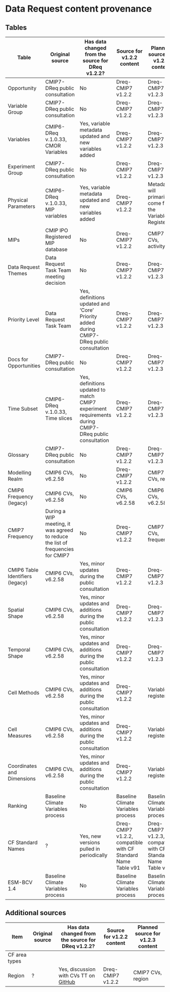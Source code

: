 # Data Request content provenance

## Tables
| Table | Original source | Has data changed from the source for DReq v1.2.2? | Source for v1.2.2 content | Planned source for v1.2.3 content |
|-------|-----------------|--------------------------------------------------|---------------------------|-----------------------------------|
| Opportunity | CMIP7-DReq public consultation | No | Dreq-CMIP7 v1.2.2 | Dreq-CMIP7 v1.2.3 |
| Variable Group | CMIP7-DReq public consultation | No | Dreq-CMIP7 v1.2.2 | Dreq-CMIP7 v1.2.3 |
| Variables | CMIP6-DReq v.1.0.33, CMOR Variables | Yes, variable metadata updated and new variables added | Dreq-CMIP7 v1.2.2 | Dreq-CMIP7 v1.2.3 |
| Experiment Group | CMIP7-DReq public consultation | No | Dreq-CMIP7 v1.2.2 | Dreq-CMIP7 v1.2.3 |
| Physical Parameters | CMIP6-DReq v.1.0.33, MIP variables | Yes, variable metadata updated and new variables added | Dreq-CMIP7 v1.2.2 | Metadata will primarily come from the Variable Register |
| MIPs | CMIP IPO Registered MIP database | No | Dreq-CMIP7 v1.2.2 | CMIP7 CVs, activity |
| Data Request Themes | Data Request Task Team meeting decision | No | Dreq-CMIP7 v1.2.2 | Dreq-CMIP7 v1.2.3 |
| Priority Level | Data Request Task Team | Yes, definitions updated and ‘Core’ Priority added during CMIP7-DReq public consultation | Dreq-CMIP7 v1.2.2 | Dreq-CMIP7 v1.2.3 |
| Docs for Opportunities | CMIP7-DReq public consultation | No | Dreq-CMIP7 v1.2.2 | Dreq-CMIP7 v1.2.3 |
| Time Subset | CMIP6-DReq v.1.0.33, Time slices | Yes, definitions updated to match CMIP7 experiment requirements during CMIP7-DReq public consultation | Dreq-CMIP7 v1.2.2 | Dreq-CMIP7 v1.2.3 |
| Glossary | CMIP7-DReq public consultation | No | Dreq-CMIP7 v1.2.2 | Dreq-CMIP7 v1.2.3 |
| Modelling Realm | CMIP6 CVs, v6.2.58 | No | Dreq-CMIP7 v1.2.2 | CMIP7 CVs, realm |
| CMIP6 Frequency (legacy) | CMIP6 CVs, v6.2.58 | No | CMIP6 CVs, v6.2.58 | CMIP6 CVs, v6.2.58 |
| CMIP7 Frequency | During a WIP meeting, it was agreed to reduce the list of frequencies for CMIP7 | No | Dreq-CMIP7 v1.2.2 | CMIP7 CVs, frequency |
| CMIP6 Table Identifiers (legacy) | CMIP6 CVs, v6.2.58 | Yes, minor updates during the public consultation | Dreq-CMIP7 v1.2.2 | Dreq-CMIP7 v1.2.3 |
| Spatial Shape | CMIP6 CVs, v6.2.58 | Yes, minor updates and additions during the public consultation | Dreq-CMIP7 v1.2.2 | Dreq-CMIP7 v1.2.3 |
| Temporal Shape | CMIP6 CVs, v6.2.58 | Yes, minor updates and additions during the public consultation | Dreq-CMIP7 v1.2.2 | Dreq-CMIP7 v1.2.3 |
| Cell Methods | CMIP6 CVs, v6.2.58 | Yes, minor updates and additions during the public consultation | Dreq-CMIP7 v1.2.2 | Variable register |
| Cell Measures | CMIP6 CVs, v6.2.58 | Yes, minor updates and additions during the public consultation | Dreq-CMIP7 v1.2.2 | Variable register |
| Coordinates and Dimensions | CMIP6 CVs, v6.2.58 | Yes, minor updates and additions during the public consultation | Dreq-CMIP7 v1.2.2 | Variable register |
| Ranking | Baseline Climate Variables process | No | Baseline Climate Variables process | Baseline Climate Variables process |
| CF Standard Names | ? | Yes, new versions pulled in periodically | Dreq-CMIP7 v1.2.2, compatible with CF Standard Name Table v91 | Dreq-CMIP7 v1.2.3, compatible with CF Standard Name Table v91 |
| ESM-BCV 1.4 | Baseline Climate Variables process | No | Baseline Climate Variables process | Baseline Climate Variables process |

## Additional sources
| Item | Original source | Has data changed from the source for DReq v1.2.2? | Source for v1.2.2 content | Planned source for v1.2.3 content |
|------|----------------|---------------------------------------------------|---------------------------|-----------------------------------|
| CF area types |  |  |  |  |
| Region | ? | Yes, discussion with CVs TT on [GitHub](https://github.com/WCRP-CMIP/CMIP7-CVs/issues/194) | Dreq-CMIP7 v1.2.2 | CMIP7 CVs, region |
